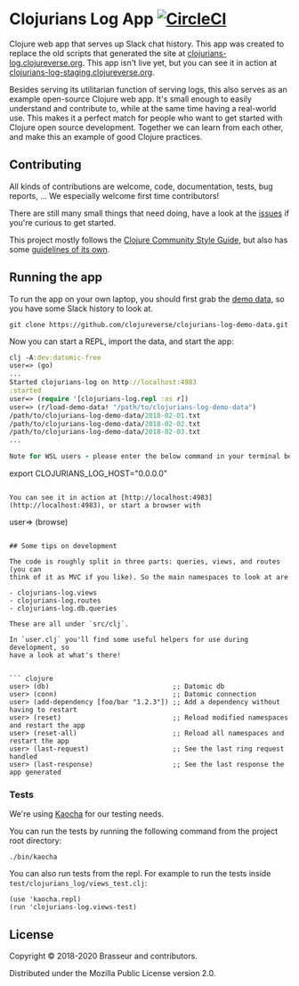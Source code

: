 # Clojurians Log App [![CircleCI](https://circleci.com/gh/clojureverse/clojurians-log-app.svg?style=svg)](https://circleci.com/gh/clojureverse/clojurians-log-app)

Clojure web app that serves up Slack chat history. This app was created to
replace the old scripts that generated the site at
[clojurians-log.clojureverse.org](https://clojurians-log.clojureverse.org). This
app isn't live yet, but you can see it in action at
[clojurians-log-staging.clojureverse.org](http://clojurians-log-staging.clojureverse.org).

Besides serving its utilitarian function of serving logs, this also serves as an
example open-source Clojure web app. It's small enough to easily understand and
contribute to, while at the same time having a real-world use. This makes it a
perfect match for people who want to get started with Clojure open source
development. Together we can learn from each other, and make this an example of
good Clojure practices.

## Contributing

All kinds of contributions are welcome, code, documentation, tests, bug reports,
... We especially welcome first time contributors!

There are still many small things that need doing, have a look at the
[issues](https://github.com/clojureverse/clojurians-log-app/issues) if you're
curious to get started.

This project mostly follows the
[Clojure Community Style Guide](https://github.com/bbatsov/clojure-style-guide),
but also has some
[guidelines of its own](https://github.com/clojureverse/clojurians-log-app/blob/master/docs/STYLE.md).

## Running the app

To run the app on your own laptop, you should first grab the [demo
data](https://github.com/clojureverse/clojurians-log-demo-data), so you have
some Slack history to look at.

``` shell
git clone https://github.com/clojureverse/clojurians-log-demo-data.git
```

Now you can start a REPL, import the data, and start the app:

``` clojure
clj -A:dev:datomic-free
user=> (go)
...
Started clojurians-log on http://localhost:4983
:started
user=> (require '[clojurians-log.repl :as r])
user=> (r/load-demo-data! "/path/to/clojurians-log-demo-data")
/path/to/clojurians-log-demo-data/2018-02-01.txt
/path/to/clojurians-log-demo-data/2018-02-02.txt
/path/to/clojurians-log-demo-data/2018-02-03.txt
...

Note for WSL users - please enter the below command in your terminal before running any of the above commands:

```
export CLOJURIANS_LOG_HOST="0.0.0.0"
```

You can see it in action at [http://localhost:4983](http://localhost:4983), or start a browser with

```
user=> (browse)
```

## Some tips on development

The code is roughly split in three parts: queries, views, and routes (you can
think of it as MVC if you like). So the main namespaces to look at are

- clojurians-log.views
- clojurians-log.routes
- clojurians-log.db.queries

These are all under `src/clj`.

In `user.clj` you'll find some useful helpers for use during development, so
have a look at what's there!


``` clojure
user> (db)                               ;; Datomic db
user> (conn)                             ;; Datomic connection
user> (add-dependency [foo/bar "1.2.3"]) ;; Add a dependency without having to restart
user> (reset)                            ;; Reload modified namespaces and restart the app
user> (reset-all)                        ;; Reload all namespaces and restart the app
user> (last-request)                     ;; See the last ring request handled
user> (last-response)                    ;; See the last response the app generated
```

### Tests

We're using [Kaocha](https://github.com/lambdaisland/kaocha/) for our testing needs.

You can run the tests by running the following command from the project root directory:

```
./bin/kaocha
```

You can also run tests from the repl. For example to run the tests inside `test/clojurians_log/views_test.clj`:

```
(use 'kaocha.repl)
(run 'clojurians-log.views-test)
```

## License

Copyright © 2018-2020 Brasseur and contributors.

Distributed under the Mozilla Public License version 2.0.
